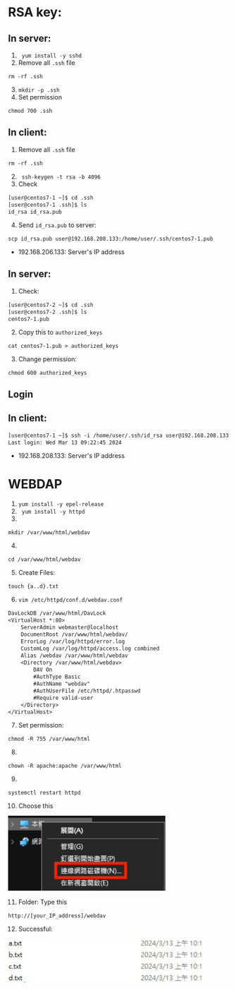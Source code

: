 # RSA key:
## In server:
1. ``` yum install -y sshd```
2. Remove all ```.ssh``` file
```
rm -rf .ssh
```
3. ```mkdir -p .ssh```
4. Set permission
```
chmod 700 .ssh
```
## In client:
1. Remove all ```.ssh``` file
```
rm -rf .ssh
```
2. ``` ssh-keygen -t rsa -b 4096```
3. Check
```
[user@centos7-1 ~]$ cd .ssh
[user@centos7-1 .ssh]$ ls
id_rsa id_rsa.pub
```
4. Send ```id_rsa.pub``` to server:
```
scp id_rsa.pub user@192.168.208.133:/home/user/.ssh/centos7-1.pub
```
* 192.168.206.133: Server's IP address

## In server:
1. Check:
```
[user@centos7-2 ~]$ cd .ssh
[user@centos7-2 .ssh]$ ls
centos7-1.pub
```
2. Copy this to ```authorized_keys```
``` 
cat centos7-1.pub > authorized_keys
```
3. Change permission:
``` 
chmod 600 authorized_keys
```

## Login
## In client:
```
[user@centos7-1 ~]$ ssh -i /home/user/.ssh/id_rsa user@192.168.208.133
Last login: Wed Mar 13 09:22:45 2024
```
* 192.168.208.133: Server's IP address

# WEBDAP
1. ```yum install -y epel-release```
2. ``` yum install -y httpd```
3. 
```
mkdir /var/www/html/webdav
```
4. 
```
cd /var/www/html/webdav
```
5. Create Files:
```
touch {a..d}.txt
```
6. ```vim /etc/httpd/conf.d/webdav.conf```
```
DavLockDB /var/www/html/DavLock
<VirtualHost *:80>
    ServerAdmin webmaster@localhost
    DocumentRoot /var/www/html/webdav/
    ErrorLog /var/log/httpd/error.log
    CustomLog /var/log/httpd/access.log combined
    Alias /webdav /var/www/html/webdav
    <Directory /var/www/html/webdav>
        DAV On
        #AuthType Basic
        #AuthName "webdav"
        #AuthUserFile /etc/httpd/.htpasswd
        #Require valid-user
    </Directory>
</VirtualHost>
```
7. Set permission:
```
chmod -R 755 /var/www/html
```
8. 
```
chown -R apache:apache /var/www/html
```
9. 
```
systemctl restart httpd
```
10. Choose this

![alt text](image.png)

11. Folder: Type this
```
http://[your_IP_address]/webdav
```
12. Successful:

![alt text](image-2.png)
